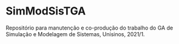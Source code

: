 # SimModSisTGA
Repositório para manutenção e co-produção do trabalho do GA de Simulação e Modelagem de Sistemas, Unisinos, 2021/1.
